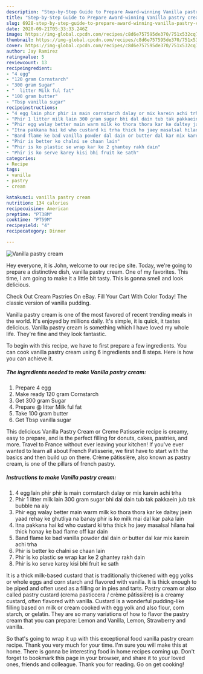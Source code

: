 ```yaml
---
description: "Step-by-Step Guide to Prepare Award-winning Vanilla pastry cream"
title: "Step-by-Step Guide to Prepare Award-winning Vanilla pastry cream"
slug: 6928-step-by-step-guide-to-prepare-award-winning-vanilla-pastry-cream
date: 2020-09-21T05:33:33.246Z
image: https://img-global.cpcdn.com/recipes/c8d6e757595de370/751x532cq70/vanilla-pastry-cream-recipe-main-photo.jpg
thumbnail: https://img-global.cpcdn.com/recipes/c8d6e757595de370/751x532cq70/vanilla-pastry-cream-recipe-main-photo.jpg
cover: https://img-global.cpcdn.com/recipes/c8d6e757595de370/751x532cq70/vanilla-pastry-cream-recipe-main-photo.jpg
author: Jay Ramirez
ratingvalue: 5
reviewcount: 13
recipeingredient:
- "4 egg"
- "120 gram Cornstarch"
- "300 gram Sugar"
- "  litter Milk ful fat"
- "100 gram butter"
- "Tbsp vanilla sugar"
recipeinstructions:
- "4 egg lain phir phir is main cornstarch dalay or mix karein achi trha"
- "Phir 1 litter milk lain 300 gram sugar bhi dal dain tub tak pakkaein jub tak bubble na aiy"
- "Phir egg walay better main warm milk ko thora thora kar ke daltey jaein yaad rehay ke ghutliya na banay phir is ko milk mai dal kar paka lain"
- "Itna pakkana hai kd who custard ki trha thick ho jaey masalsal hilana hai thick honay ke bad flame off kar dain"
- "Band flame ke bad vanilla powder dal dain or butter dal kar mix karein achi trha"
- "Phir is better ko chalni se chaan lain"
- "Phir is ko plastic se wrap kar ke 2 ghantey rakh dain"
- "Phir is ko serve karey kisi bhi fruit ke sath"
categories:
- Recipe
tags:
- vanilla
- pastry
- cream

katakunci: vanilla pastry cream 
nutrition: 134 calories
recipecuisine: American
preptime: "PT38M"
cooktime: "PT59M"
recipeyield: "4"
recipecategory: Dinner

---
```



![Vanilla pastry cream](https://img-global.cpcdn.com/recipes/c8d6e757595de370/751x532cq70/vanilla-pastry-cream-recipe-main-photo.jpg)

Hey everyone, it is John, welcome to our recipe site. Today, we're going to prepare a distinctive dish, vanilla pastry cream. One of my favorites. This time, I am going to make it a little bit tasty. This is gonna smell and look delicious.

Check Out Cream Pastries On eBay. Fill Your Cart With Color Today! The classic version of vanilla pudding.

Vanilla pastry cream is one of the most favored of recent trending meals in the world. It's enjoyed by millions daily. It's simple, it is quick, it tastes delicious. Vanilla pastry cream is something which I have loved my whole life. They're fine and they look fantastic.


To begin with this recipe, we have to first prepare a few ingredients. You can cook vanilla pastry cream using 6 ingredients and 8 steps. Here is how you can achieve it.

<!--inarticleads1-->

##### The ingredients needed to make Vanilla pastry cream:

1. Prepare 4 egg
1. Make ready 120 gram Cornstarch
1. Get 300 gram Sugar
1. Prepare  @ litter Milk ful fat
1. Take 100 gram butter
1. Get Tbsp vanilla sugar


This delicious Vanilla Pastry Cream or Creme Patisserie recipe is creamy, easy to prepare, and is the perfect filling for donuts, cakes, pastries, and more. Travel to France without ever leaving your kitchen! If you&#39;ve ever wanted to learn all about French Patisserie, we first have to start with the basics and then build up on there. Crème pâtissière, also known as pastry cream, is one of the pillars of french pastry. 

<!--inarticleads2-->

##### Instructions to make Vanilla pastry cream:

1. 4 egg lain phir phir is main cornstarch dalay or mix karein achi trha
1. Phir 1 litter milk lain 300 gram sugar bhi dal dain tub tak pakkaein jub tak bubble na aiy
1. Phir egg walay better main warm milk ko thora thora kar ke daltey jaein yaad rehay ke ghutliya na banay phir is ko milk mai dal kar paka lain
1. Itna pakkana hai kd who custard ki trha thick ho jaey masalsal hilana hai thick honay ke bad flame off kar dain
1. Band flame ke bad vanilla powder dal dain or butter dal kar mix karein achi trha
1. Phir is better ko chalni se chaan lain
1. Phir is ko plastic se wrap kar ke 2 ghantey rakh dain
1. Phir is ko serve karey kisi bhi fruit ke sath


It is a thick milk-based custard that is traditionally thickened with egg yolks or whole eggs and corn starch and flavored with vanilla. It is thick enough to be piped and often used as a filling or in pies and tarts. Pastry cream or also called pastry custard (crema pasticcera / crème pâtissière) is a creamy custard, often flavored with vanilla. Custard is a wonderful pudding-like filling based on milk or cream cooked with egg yolk and also flour, corn starch, or gelatin. They are so many variations of how to flavor the pastry cream that you can prepare: Lemon and Vanilla, Lemon, Strawberry and vanilla. 

So that's going to wrap it up with this exceptional food vanilla pastry cream recipe. Thank you very much for your time. I'm sure you will make this at home. There is gonna be interesting food in home recipes coming up. Don't forget to bookmark this page in your browser, and share it to your loved ones, friends and colleague. Thank you for reading. Go on get cooking!
